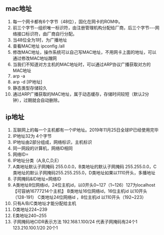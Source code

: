 ## mac地址
1. 每一个网卡都有6个字节（48位），固化在网卡的ROM中。
2. 前三个字节--组织唯一标识符，由注册管理机构分配给厂商，后三个字节---网络接口标识符，由厂商自行分配。
3. 当48位全为1时，为广播地址
4. 查看MAC地址 ipconfig /all
5. 修改MAC地址，操作系统可以自己写MAC地址，不用网卡上面的地址，可以通过修改MAC地址蹭网
6. 当我们不知道对方主机的MAC地址时，可以通过ARP协议广播获取对方的MAC地址
7. arp -a
8. arp -d [IP地址]
9. 静态类型存储较久
10. 通过ARP广播获取的MAC地址，属于动态缓存，存储时间较短（默认2分钟），过期就会自动删除。
## ip地址
1. 互联网上的每一个主机都有一个IP地址。2019年11月25日全球IP已经使用完毕
2. IP地址32为 4个字节
3. IP地址由2部分组成，网络标识，主机标识
4. 同一网段的计算机，网络ID相同
5. 网络ID=
6. IP地址分类（A,B,C,D,E）
7. A类地址默认子网掩码 255.0.0.0，B类地址的默认子网掩码 255.255.0.0，C类地址的默认子网掩码255.255.255.0，D类地址如果以1110开头，多播地址
8. 子网掩码&ID地址=网络ID
9. A类地址8位网络id，24位主机id，以0开头0~127（1~126）127为localhost【可容纳16777214个主机】
   B类地址16位网络id，16位主机id 以10开头（128-191）
   C类地址24位网络id ，8位主机id 以110开头（192~223）
10. 只有A/B/C类地址才能分配给主机
11. D类地址224~239
12. E类地址240~255
13. 子网掩码地CIDR表示方法 192.168.1.100/24 代表子网掩码有24个1
    123.210.100.1/20 20个1  